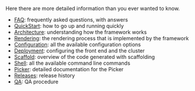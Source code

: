 Here there are more detailed information than you ever wanted to know.

- [FAQ](reference/FAQ.md): frequently asked questions, with answers
- [QuickStart](reference/QuickStart.md): how to go up and running quickly
- [Architecture](reference/Architecture.md): understanding how the framework works
- [Rendering](reference/Rendering.md): the rendering process that is implemented by the framework
- [Configuration](reference/Configuration.md): all the available configuration options
- [Deployment](reference/Deployment.md): configuring the front end and the cluster
- [Scaffold](reference/Scaffold.md): overview of the code generated with scaffolding
- [Shell](reference/Shell.md): all the available command line commands 
- [Picker](reference/Picker.md): detailed documentation for the Picker
- [Releases](https://github.com/sciabarra/AgileSites/releases): release history
- [QA](https://github.com/sciabarra/AgileSites/qa): QA procedure 

